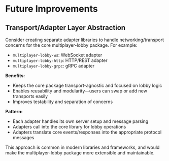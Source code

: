 # Future Improvements

## Transport/Adapter Layer Abstraction

Consider creating separate adapter libraries to handle networking/transport concerns for the core multiplayer-lobby package. For example:

- `multiplayer-lobby-ws`: WebSocket adapter
- `multiplayer-lobby-http`: HTTP/REST adapter
- `multiplayer-lobby-grpc`: gRPC adapter

**Benefits:**
- Keeps the core package transport-agnostic and focused on lobby logic
- Enables reusability and modularity—users can swap or add new transports easily
- Improves testability and separation of concerns

**Pattern:**
- Each adapter handles its own server setup and message parsing
- Adapters call into the core library for lobby operations
- Adapters translate core events/responses into the appropriate protocol messages

This approach is common in modern libraries and frameworks, and would make the multiplayer-lobby package more extensible and maintainable. 